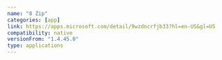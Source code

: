 ```yaml
---
name: "8 Zip"
categories: [app]
link: https://apps.microsoft.com/detail/9wzdncrfjb33?hl=en-US&gl=US
compatibility: native
versionFrom: "1.4.45.0"
type: applications
---
```


